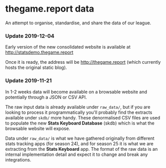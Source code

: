 
# thegame.report data

An attempt to organise, standardise, and share the data of our league.

### Update 2019-12-04

Early version of the new consolidated website is available at http://statsdemo.thegame.report

Once it is ready, the address will be http://thegame.report (which currently hosts the original
static blog). 

### Update 2019-11-21

In 1-2 weeks data will become available on a browsable website and potentially through a JSON or CSV API.

The raw input data is already available under `raw_data/`, but if you are looking to process it programmatically
you'll probably find the extracts available under `skdb/` more handy. These denormalised CSV files are used 
to populate the new **Stats Keyboard Database** (skdb) which is what the browsable website will expose.

Data under `raw_data/` is what we have gathered originally from different stats tracking apps (for season 24),
and for season 25 it is what we are extracting from the **Stats Keyboard** app. The format of the raw data is
an internal implementation detail and expect it to change and break any integrations.
